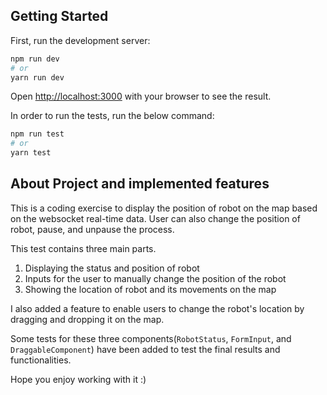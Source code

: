 
## Getting Started

First, run the development server:

```bash
npm run dev
# or
yarn run dev
```



Open [http://localhost:3000](http://localhost:3000) with your browser to see the result.

In order to run the tests, run the below command:

```bash
npm run test
# or
yarn test
```

## About Project and implemented features

This is a coding exercise to display the position of robot on the map based on the websocket real-time data. User can also change the position of robot, pause, and unpause the process.

This test contains three main parts.
1) Displaying the status and position of robot
2) Inputs for the user to manually change the position of the robot
3) Showing the location of robot and its movements on the map

I also added a feature to enable users to change the robot's location by dragging and dropping it on the map.

Some tests for these three components(`RobotStatus`, `FormInput`, and `DraggableComponent`) have been added to test the final results and functionalities.


Hope you enjoy working with it :)